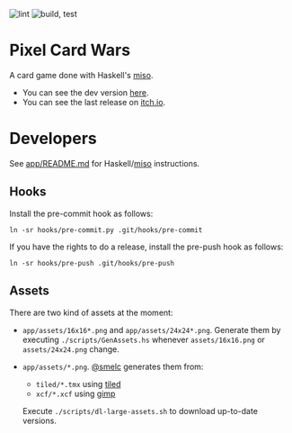 ![lint](https://github.com/smelc/miso-darkcraw/actions/workflows/lint.yml/badge.svg)
![build, test](https://github.com/smelc/miso-darkcraw/actions/workflows/build.yml/badge.svg)

# Pixel Card Wars

A card game done with Haskell's [miso](https://github.com/dmjio/miso).

* You can see the dev version [here](https://schplaf.org/hgames/darkcraw).
* You can see the last release on [itch.io](https://hgames.itch.io/pixel-card-wars).

# Developers

See [app/README.md](https://github.com/smelc/miso-darkcraw/blob/master/app/README.md)
for Haskell/[miso](https://github.com/dmjio/miso/) instructions.

## Hooks

Install the pre-commit hook as follows:

`ln -sr hooks/pre-commit.py .git/hooks/pre-commit`

If you have the rights to do a release, install the pre-push hook as follows:

`ln -sr hooks/pre-push .git/hooks/pre-push`

## Assets

There are two kind of assets at the moment:

* `app/assets/16x16*.png` and `app/assets/24x24*.png`. Generate them
  by executing `./scripts/GenAssets.hs` whenever `assets/16x16.png`
  or `assets/24x24.png` change.
* `app/assets/*.png`. [@smelc](https://github.com/smelc) generates them from:

  * `tiled/*.tmx` using [tiled](https://www.mapeditor.org/)
  * `xcf/*.xcf` using [gimp](https://www.gimp.org/)

  Execute `./scripts/dl-large-assets.sh` to download up-to-date versions.

